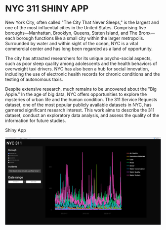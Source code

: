 # NYC 311 SHINY APP

New York City, often called "The City That Never Sleeps," is the largest and one of the most influential cities in the United States. Comprising five boroughs—Manhattan, Brooklyn, Queens, Staten Island, and The Bronx—each borough functions like a small city within the larger metropolis. Surrounded by water and within sight of the ocean, NYC is a vital commercial center and has long been regarded as a land of opportunity.

The city has attracted researchers for its unique psycho-social aspects, such as poor sleep quality among adolescents and the health behaviors of overweight taxi drivers. NYC has also been a hub for social innovation, including the use of electronic health records for chronic conditions and the testing of autonomous taxis.

Despite extensive research, much remains to be uncovered about the "Big Apple." In the age of big data, NYC offers opportunities to explore the mysteries of urban life and the human condition. The 311 Service Requests dataset, one of the most popular publicly available datasets in NYC, has garnered significant research interest. This work aims to describe the 311 dataset, conduct an exploratory data analysis, and assess the quality of the information for future studies.

Shiny App

![Optional Text](https://github.com/nunokf/311-NYC-Service-Request/blob/main/NYC_files/figure-gfm/shiny_app.png)
